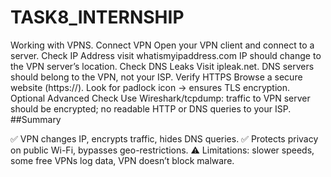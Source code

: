 # TASK8_INTERNSHIP
Working with VPNS.
Connect VPN
Open your VPN client and connect to a server.
Check IP Address
visit whatismyipaddress.com
IP should change to the VPN server’s location.
Check DNS Leaks
Visit ipleak.net.
DNS servers should belong to the VPN, not your ISP.
Verify HTTPS
Browse a secure website (https://).
Look for padlock icon → ensures TLS encryption.
Optional Advanced Check
Use Wireshark/tcpdump: traffic to VPN server should be encrypted; no readable HTTP or DNS queries to your ISP.
##Summary

✅ VPN changes IP, encrypts traffic, hides DNS queries.
✅ Protects privacy on public Wi-Fi, bypasses geo-restrictions.
⚠️ Limitations: slower speeds, some free VPNs log data, VPN doesn’t block malware.
